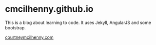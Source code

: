 cmcilhenny.github.io
====================

This is a blog about learning to code. It uses Jekyll, AngularJS and some bootstrap.

<a href="http://courtneymcilhenny.com">courtneymcilhenny.com</a>
